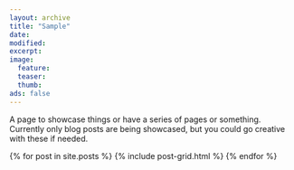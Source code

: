 ```yaml
---
layout: archive
title: "Sample"
date: 
modified:
excerpt:
image:
  feature:
  teaser:
  thumb:
ads: false
---
```


A page to showcase things or have a series of pages or something. Currently only blog 
posts are being showcased, but you could go creative with these if needed.

<div class="tiles">
{% for post in site.posts %}
	{% include post-grid.html %}
{% endfor %}
</div><!-- /.tiles -->

